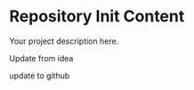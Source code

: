 Repository Init Content
=======================

Your project description here.

Update from idea

update to github
